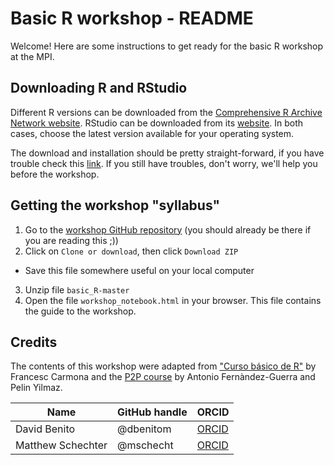 # Basic R workshop - README

Welcome! Here are some instructions to get ready for the basic R workshop at the MPI.

## Downloading R and RStudio

Different R versions can be downloaded from the [Comprehensive R Archive Network website](https://cran.r-project.org/). RStudio can be downloaded from its [website](https://www.rstudio.com/products/rstudio/download/). In both cases, choose the latest version available for your operating system.

The download and installation should be pretty straight-forward, if you have trouble check this [link](https://courses.edx.org/courses/UTAustinX/UT.7.01x/3T2014/56c5437b88fa43cf828bff5371c6a924/). If you still have troubles, don't worry, we'll help you before the workshop.

## Getting the workshop "syllabus"

1. Go to the [workshop GitHub repository](https://github.com/mschecht/basic_R) (you should already be there if you are reading this ;))
2. Click on `Clone or download`, then click `Download ZIP`
  - Save this file somewhere useful on your local computer
3. Unzip file `basic_R-master`
4. Open the file `workshop_notebook.html` in your browser. This file contains the guide to the workshop. 

## Credits

The contents of this workshop were adapted from ["Curso básico de R"](http://www.ub.edu/stat/docencia/EADB/Curso%20basico%20de%20R.pdf) by Francesc Carmona and the [P2P course](https://rawgit.com/genomewalker/p2p/master/friday/P2P_r_crash_course.html#32_ggplot2) by Antonio Fernàndez-Guerra and Pelin Yilmaz.

Name | GitHub handle | ORCID
---|---|---
David Benito | @dbenitom | [ORCID]()
Matthew Schechter | @mschecht | [ORCID](https://orcid.org/0000-0002-8435-3203)
